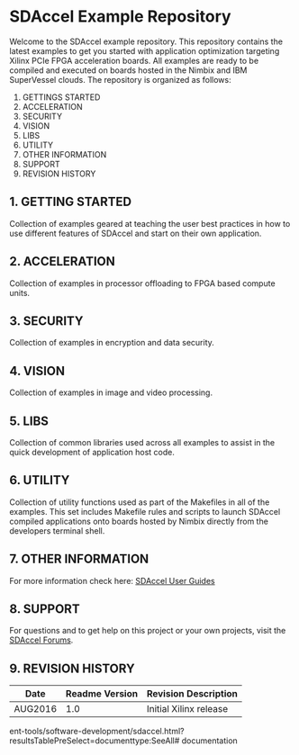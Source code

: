 SDAccel Example Repository
===========================

Welcome to the SDAccel example repository. This repository contains the latest examples to get you started with application optimization targeting Xilinx PCIe FPGA acceleration boards. All examples are ready to be compiled and executed on boards hosted in the Nimbix and IBM SuperVessel clouds. The repository is organized as follows:

1. GETTINGS STARTED
2. ACCELERATION
3. SECURITY
4. VISION
5. LIBS
6. UTILITY
7. OTHER INFORMATION
8. SUPPORT
9. REVISION HISTORY


## 1. GETTING STARTED

Collection of examples geared at teaching the user best practices in how to use different features of SDAccel and start on their own application. 

## 2. ACCELERATION

Collection of examples in processor offloading to FPGA based compute units.

## 3. SECURITY

Collection of examples in encryption and data security. 

## 4. VISION

Collection of examples in image and video processing. 

## 5. LIBS

Collection of common libraries used across all examples to assist in the quick development of application host code. 

## 6. UTILITY

Collection of utility functions used as part of the Makefiles in all of the examples. This set includes Makefile rules and scripts to launch SDAccel compiled applications onto boards hosted by Nimbix directly from the developers terminal shell. 


## 7. OTHER INFORMATION

For more information check here:
[SDAccel User Guides][]

## 8. SUPPORT
For questions and to get help on this project or your own projects, visit the [SDAccel
 Forums][].

## 9. REVISION HISTORY

Date    | Readme Version | Revision Description
--------|----------------|-------------------------
AUG2016 | 1.0            | Initial Xilinx release



[SDAccel Forums]: https://forums.xilinx.com/t5/SDAccel/bd-p/SDx
[SDAccel User Guides]: http://www.xilinx.com/support/documentation-navigation/developm
ent-tools/software-development/sdaccel.html?resultsTablePreSelect=documenttype:SeeAll#
documentation


